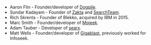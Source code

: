 - Aaron Flin - Founder/developer of [Dogpile](https://dogpile.com/).
- Sundar Kadayam - Founder of [Zakta](https://zakta.com/) and [SearchTeam](https://searchteam.com/).
- Rich Skrenta - Founder of Blekko, acquired by IBM in 2015.
- Marc Smith - Founder/developer of [Mojeek](https://mojeek.com/).
- Adam Tauber - Developer of [searx](https://searx.me).
- Matt Wells - Founder/developer of [Gigablast](https://gigablast.com/), previously worked for Infoseek.
